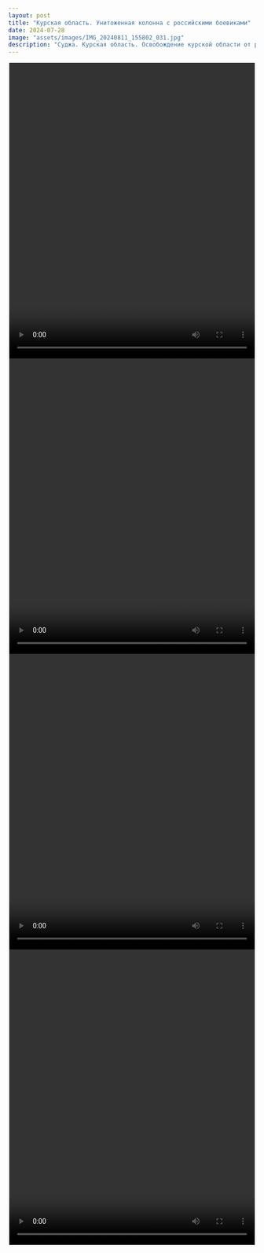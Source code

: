 ```yaml
---
layout: post
title: "Курская область. Унитоженная колонна с российскими боевиками"
date: 2024-07-28
image: "assets/images/IMG_20240811_155802_031.jpg"
description: "Суджа. Курская область. Освобождение курской области от российских оккупантов. Суджа - это Украина"
---
```


<div style="text-align: center;">
  <video width="500" height="600" controls>
    <source src="https://github.com/chervepedia/chervepedia.github.io/raw/main/assets/videos/VID_20240811_154322_983.mp4" type="video/mp4">
    Your browser does not support the video tag.
  </video>
</div>

<div style="text-align: center;">
  <video width="500" height="600" controls>
    <source src="https://github.com/chervepedia/chervepedia.github.io/raw/main/assets/videos/VID_20240811_154343_303.mp4" type="video/mp4">
    Your browser does not support the video tag.
  </video>
</div>

<div style="text-align: center;">
  <video width="500" height="600" controls>
    <source src="https://github.com/chervepedia/chervepedia.github.io/raw/main/assets/videos/VID_20240811_154404_487.mp4" type="video/mp4">
    Your browser does not support the video tag.
  </video>
</div>

<div style="text-align: center;">
  <video width="500" height="600" controls>
    <source src="https://github.com/chervepedia/chervepedia.github.io/raw/main/assets/videos/VID_20240811_154513_179.mp4" type="video/mp4">
    Your browser does not support the video tag.
  </video>
</div>